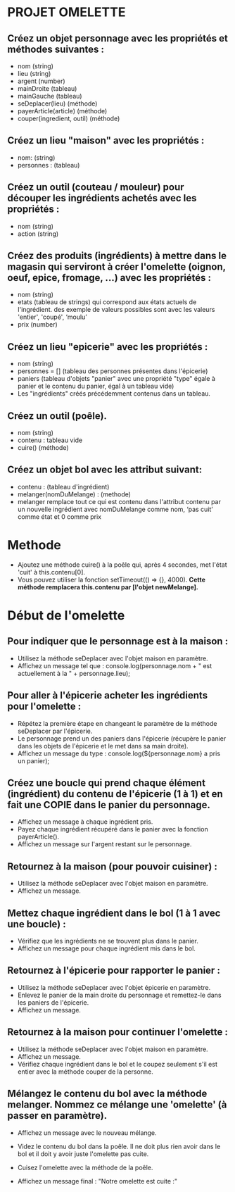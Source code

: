 # PROJET OMELETTE
 

## Créez un objet personnage avec les propriétés et méthodes suivantes :

- nom (string)
- lieu (string)
- argent (number)
- mainDroite (tableau)
- mainGauche (tableau)
- seDeplacer(lieu) (méthode)
- payerArticle(article) (méthode)
- couper(ingredient, outil) (méthode)
 

## Créez un lieu "maison" avec les propriétés :

- nom: (string)
- personnes : (tableau)
 

## Créez un outil (couteau / mouleur) pour découper les ingrédients achetés avec les propriétés :

- nom (string)
- action (string)
 

## Créez des produits (ingrédients) à mettre dans le magasin qui serviront à créer l'omelette (oignon, oeuf, epice, fromage, ...) avec les propriétés :

- nom (string)
- etats (tableau de strings) qui correspond aux états actuels de l'ingrédient. des exemple de valeurs possibles sont avec les valeurs 'entier', 'coupé', ‘moulu’
- prix (number)
 

## Créez un lieu "epicerie" avec les propriétés :

- nom (string)
- personnes = [] (tableau des personnes présentes dans l'épicerie)
- paniers (tableau d'objets "panier" avec une propriété "type" égale à panier et le contenu du panier, égal à un tableau vide)
- Les "ingrédients" créés précédemment contenus dans un tableau.
 

## Créez un outil (poêle).

- nom (string)
- contenu : tableau vide
- cuire() (méthode)
 

## Créez un objet  bol avec les attribut suivant:

- contenu : (tableau d'ingrédient)
- melanger(nomDuMelange) : (methode)
- melanger remplace tout ce qui est contenu dans l'attribut contenu par un nouvelle ingrédient avec nomDuMelange comme nom, ‘pas cuit’ comme état et 0 comme prix


# Methode
 
- Ajoutez une méthode cuire() à la poêle qui, après 4 secondes, met l'état 'cuit' à this.contenu[0]. 
- Vous pouvez utiliser la fonction setTimeout(() => {}, 4000). **Cette méthode remplacera this.contenu par [l'objet newMelange].**

 
# Début de l'omelette 
 

## Pour indiquer que le personnage est à la maison :

- Utilisez la méthode seDeplacer avec l'objet maison en paramètre.
- Affichez un message tel que : console.log(personnage.nom + " est actuellement à la " + personnage.lieu);
 

## Pour aller à l'épicerie acheter les ingrédients pour l'omelette :

- Répétez la première étape en changeant le paramètre de la méthode seDeplacer par l'épicerie.
- Le personnage prend un des paniers dans l'épicerie (récupère le panier dans les objets de l'épicerie et le met dans sa main droite).
- Affichez un message du type : console.log(${personnage.nom} a pris un panier);
 
## Créez une boucle qui prend chaque élément (ingrédient) du contenu de l'épicerie (1 à 1) et en fait une COPIE dans le panier du personnage.

- Affichez un message à chaque ingrédient pris.
- Payez chaque ingrédient récupéré dans le panier avec la fonction payerArticle().
- Affichez un message sur l'argent restant sur le personnage.
 
## Retournez à la maison (pour pouvoir cuisiner) :

- Utilisez la méthode seDeplacer avec l'objet maison en paramètre.
- Affichez un message.
 
## Mettez chaque ingrédient dans le bol (1 à 1 avec une boucle) :

- Vérifiez que les ingrédients ne se trouvent plus dans le panier.
- Affichez un message pour chaque ingrédient mis dans le bol.
 
## Retournez à l'épicerie pour rapporter le panier :

- Utilisez la méthode seDeplacer avec l'objet épicerie en paramètre.
- Enlevez le panier de la main droite du personnage et remettez-le dans les paniers de l'épicerie.
- Affichez un message.
 
## Retournez à la maison pour continuer l'omelette :

- Utilisez la méthode seDeplacer avec l'objet maison en paramètre.
- Affichez un message.
- Vérifiez chaque ingrédient dans le bol et le coupez seulement s'il est entier avec la méthode couper de la personne.

## Mélangez le contenu du bol avec la méthode melanger. Nommez ce mélange une 'omelette' (à passer en paramètre).

- Affichez un message avec le nouveau mélange.
- Videz le contenu du bol dans la poêle. Il ne doit plus rien avoir dans le bol et il doit y avoir juste l'omelette pas cuite.

- Cuisez l'omelette avec la méthode de la poêle.
- Affichez un message final : "Notre omelette est cuite :"
